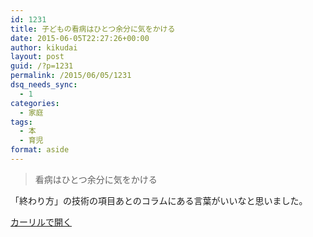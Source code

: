 ```yaml
---
id: 1231
title: 子どもの看病はひとつ余分に気をかける
date: 2015-06-05T22:27:26+00:00
author: kikudai
layout: post
guid: /?p=1231
permalink: /2015/06/05/1231
dsq_needs_sync:
  - 1
categories:
  - 家庭
tags:
  - 本
  - 育児
format: aside
---
```

> 看病はひとつ余分に気をかける

「終わり方」の技術の項目あとのコラムにある言葉がいいなと思いました。

<a class="calil-widget" href="http://calil.jp/book/4861011736" data-widget-isbn="4861011736" data-widget-appkey="58f03cb403271b112a914da4ea971431" data-widget-width="100%" data-widget-associateid="kikudai-22" data-widget-image="true" data-widget-title="子どものこころにふれる 整体的子育て" data-widget-author="山上 亮">カーリルで開く</a>